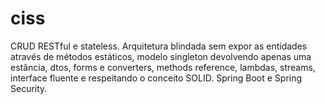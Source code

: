 # ciss
CRUD RESTful e stateless.
Arquitetura blindada sem expor as entidades através de métodos estáticos, modelo singleton devolvendo apenas uma estância, 
dtos, forms e converters, methods reference, lambdas, streams, interface fluente e respeitando o conceito SOLID.
Spring Boot e Spring Security.
